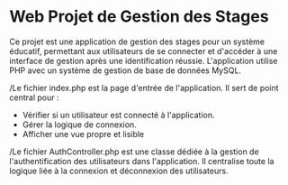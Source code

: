 # Web  Projet de Gestion des Stages

Ce projet est une application de gestion des stages pour un système éducatif, permettant aux utilisateurs de se connecter et d'accéder à une interface de gestion après une identification réussie. L'application utilise PHP avec un système de gestion de base de données MySQL.

/Le fichier index.php est la page d'entrée de l'application. Il sert de point central pour :
- Vérifier si un utilisateur est connecté à l'application.
- Gérer la logique de connexion.
- Afficher une vue propre et lisible

/Le fichier AuthController.php est une classe dédiée à la gestion de l'authentification des utilisateurs dans l'application. Il centralise toute la logique liée à la connexion et déconnexion des utilisateurs.
